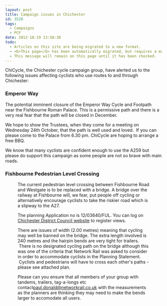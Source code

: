 ```yaml
---
layout: post
title: Campaign issues in Chichester
id: 3528
tags:
  - Campaigns
  - PCF
date: 2012-10-19 13:58:38
todo:
  - Articles on this site are being migrated to a new format.
  - <b>This page</b> has been automatically migrated, but requires a manual check-&amp;-tune to ensure the format and links all work as expected.
  - This message will remain on this page until it has been checked.
---
```


ChiCycle, the Chichester cycle campaign group, have alerted us to the following issues affecting cyclists who use routes to and through Chichester:

### Emperor Way

The potential imminent closure of the Emperor Way Cycle and Footpath near the Fishbourne Roman Palace. This is a permissive path and there is a very real fear that the path will be closed in December.

We hope to show the Trustees, when they come for a meeting on Wednesday 24th October, that the path is well used and loved.  If you can please come to the Palace from 6.30 pm. ChiCycle are hoping to arrange a free BBQ.

We know that many cyclists are confident enough to use the A259 but please do support this campaign as some people are not so brave with main roads.

### Fishbourne Pedestrian Level Crossing

<figure id="attachment_3531" align="alignright" width="300"][![Pedestrian Level Crossing in Fishbourne](http://www.pompeybug.co.uk/wp-content/uploads/2012/10/chi-crossing-300x248.jpg "Pedestrian Level Crossing in Fishbourne")](http://www.pompeybug.co.uk/wp-content/uploads/2012/10/chi-crossing.jpg) Pedestrian Level Crossing in Fishbourne</figure>

The current pedestrian level crossing between Fishbourne Road and Westgate is to be replaced with a bridge. A bridge over the railway at Fishbourne will, we fear, put people off cycling or alternatively encourage cyclists to take the riskier road which is a slipway to the A27.

The planning Application no is 12/03640/FUL. You can log on [Chichester District Council website](http://pawam.chichester.gov.uk/online-applications/simpleSearchResults.do?action=firstPage) to register views.

There are issues of width (2.00 metres) meaning that cycling may well be banned on the bridge. The extra length involved is 240 metres and the hairpin bends are very tight for trailers.  There is no designated cycling path on the bridge although this was one of the criteria that Network Rail was asked to consider in order to accommodate cyclists in the Planning Statement.  Cyclists and pedestrians will have to cross each other's paths - please see attached plan.

Please can you ensure that all members of your group with tandems, trailers, tag-a-longs etc contact[paul.donald@networkrail.co.uk](mailto:paul.donald@networkrail.co.uk) with the measurements as the planners are thinking they may need to make the bends larger to accomodate all users.